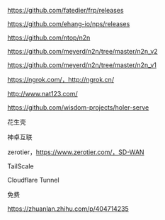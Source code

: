 https://github.com/fatedier/frp/releases

https://github.com/ehang-io/nps/releases

https://github.com/ntop/n2n

https://github.com/meyerd/n2n/tree/master/n2n_v2

https://github.com/meyerd/n2n/tree/master/n2n_v1

https://ngrok.com/，http://ngrok.cn/

http://www.nat123.com/

https://github.com/wisdom-projects/holer-serve

花生壳

神卓互联





zerotier，https://www.zerotier.com/，SD-WAN

TailScale

Cloudflare Tunnel



免费

https://zhuanlan.zhihu.com/p/404714235